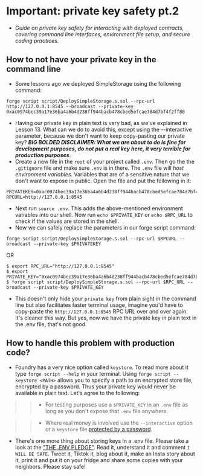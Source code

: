 # Important: private key safety pt.2
- *Guide on private key safety for interacting with deployed contracts, covering command line interfaces, environment file setup, and secure coding practices*.

## How to not have your private key in the command line
- Some lessons ago we deployed SimpleStorage using the following command: 
```
forge script script/DeploySimpleStorage.s.sol --rpc-url http://127.0.0.1:8545 --broadcast --private-key 0xac0974bec39a17e36ba4a6b4d238ff944bacb478cbed5efcae784d7bf4f2ff80
```

- Having our private key in plain text is very bad, as we've explained in Lesson 13. What can we do to avoid this, except using the --interactive parameter, because we don't want to keep copy-pasting our private key? ***BIG BOLDED DISCLAIMER: What we are about to do is fine for development purposes, do not put a real key here, it very terrible for production purposes***.
- Create a new file in the `root` of your project called `.env`. Then go the the `.gitignore` file and make sure `.env` is in there. The `.env` file will *host environment variables*. Variables that are of a sensitive nature that we don't want to expose in public. Open the file and put the following in it:
```
PRIVATEKEY=0xac0974bec39a17e36ba4a6b4d238ff944bacb478cbed5efcae784d7bf4f2ff80 RPCURL=http://127.0.0.1:8545
```

-  Next run `source .env`. This adds the above-mentioned environment variables into our shell. Now run `echo $PRIVATE_KEY` or `echo $RPC_URL` to check if the values are stored in the shell.
- Now we can safely replace the parameters in our forge script command:
```
forge script script/DeploySimpleStorage.s.sol --rpc-url $RPCURL --broadcast --private-key $PRIVATEKEY
```

OR

```
$ export RPC_URL="http://127.0.0.1:8545"
$ export PRIVATE_KEY="0xac0974bec39a17e36ba4a6b4d238ff944bacb478cbed5efcae784d7bf4f2ff80"
$ forge script script/DeploySimpleStorage.s.sol --rpc-url $RPC_URL --broadcast --private-key $PRIVATE_KEY
```

- This doesn't only hide your `private key` from plain sight in the command line but also facilitates faster terminal usage, imagine you'd have to copy-paste the `http://127.0.0.1:8545` RPC URL over and over again. It's cleaner this way. But yes, now we have the private key in plain text in the .env file, that's not good.

## How to handle this problem with production code?
- Foundry has a very nice option called `keystore`. To read more about it type `forge script --help` in your terminal. Using `forge script --keystore <PATH>` allows you to specify a path to an encrypted store file, encrypted by a password. Thus your private key would never be available in plain text. Let's agree to the following:

>> - For testing purposes use a `$PRIVATE_KEY` in an `.env` file as long as you don't expose that `.env` file anywhere.

>> - Where real money is involved use the `--interactive` option or a `keystore` file [protected by a password](https://github.com/Cyfrin/foundry-full-course-cu?tab=readme-ov-file#can-you-encrypt-a-private-key---a-keystore-in-foundry-yet).

- There's one more thing about storing keys in a .env file. Please take a look at the ["THE .ENV PLEDGE"](https://github.com/Cyfrin/foundry-full-course-cu/discussions/5). Read it, understand it and comment `I WILL BE SAFE`. Tweet it, Tiktok it, blog about it, make an Insta story about it, print it and put it on your fridge and share some copies with your neighbors. Please stay safe!
